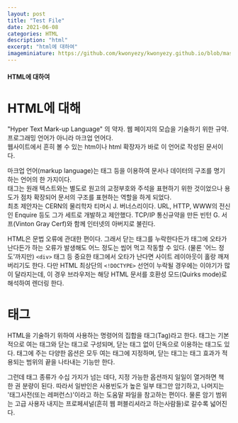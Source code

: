 ```yaml
---
layout: post
title: "Test File"
date: 2021-06-08
categories: HTML
description: "html"
excerpt: "html에 대하여"
imageminiature: https://github.com/kwonyezy/kwonyezy.github.io/blob/master/_posts/pictures/skyimg.jpg?raw=true
---
```

#### HTML에 대하여

# HTML에 대해
"Hyper Text Mark-up Language" 의 약자. 웹 페이지의 모습을 기술하기 위한 규약. 프로그래밍 언어가 아니라 마크업 언어다.     
웹사이트에서 흔히 볼 수 있는 htm이나 html 확장자가 바로 이 언어로 작성된 문서이다.     

마크업 언어(markup language)는 태그 등을 이용하여 문서나 데이터의 구조를 명기하는 언어의 한 가지이다.    
태그는 원래 텍스트와는 별도로 원고의 교정부호와 주석을 표현하기 위한 것이었으나 용도가 점차 확장되어 문서의 구조를 표현하는 역할을 하게 되었다.    
최초 제안자는 CERN의 물리학자 티머시 J. 버너스리이다. URL, HTTP, WWW의 전신인 Enquire 등도 그가 세트로 개발하고 제안했다. TCP/IP 통신규약을 만든 빈턴 G. 서프(Vinton Gray Cerf)와 함께 인터넷의 아버지로 불린다.    

HTML은 문법 오류에 관대한 편이다. 그래서 닫는 태그를 누락한다든가 태그에 오타가 난다든가 하는 오류가 발생해도 어느 정도는 씹어 먹고 작동할 수 있다. (물론 '어느 정도'까지만) `<div>` 태그 등 중요한 태그에서 오타가 난다면 사이트 레이아웃이 홀랑 깨져 버리기도 한다. 다만 HTML 최상단의 `<!DOCTYPE>` 선언이 누락될 경우에는 이야기가 많이 달라지는데, 이 경우 브라우저는 해당 HTML 문서를 호환성 모드(Quirks mode)로 해석하여 렌더링 한다.

# 태그
HTML을 기술하기 위하여 사용하는 명령어의 집합을 태그(Tag)라고 한다. 태그는 기본적으로 여는 태그와 닫는 태그로 구성되며, 닫는 태그 없이 단독으로 이용하는 태그도 있다. 태그에 주는 다양한 옵션은 모두 여는 태그에 지정하며, 닫는 태그는 태그 효과가 적용되는 범위의 끝을 나타내는 기능만 한다.

그런데 태그 종류가 수십 가지가 넘는 데다, 지정 가능한 옵션까지 일일이 열거하면 책 한 권 분량이 된다. 따라서 일반인은 사용빈도가 높은 일부 태그만 암기하고, 나머지는 '태그사전(또는 레퍼런스)'이라고 하는 도움말 파일을 참고하는 편이다. 물론 암기 범위는 고급 사용자 내지는 프로페셔널(흔히 웹 퍼블리셔라고 하는사람들)로 갈수록 넓어진다.

